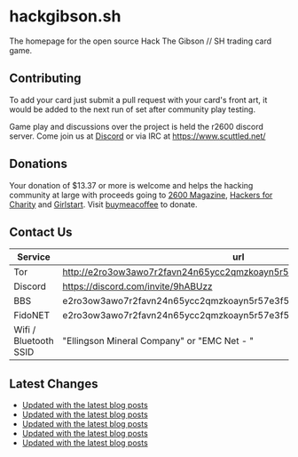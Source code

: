 # hackgibson.sh
The homepage for the open source Hack The Gibson // SH trading card game.


## Contributing

To add your card just submit a pull request with your card's front art, it would be added to the next run of set after community play testing.

Game play and discussions over the project is held the r2600 discord server. Come join us at [Discord](https://discord.com/invite/9hABUzz) or via IRC at https://www.scuttled.net/


## Donations

Your donation of $13.37 or more is welcome and helps the hacking community at large with proceeds going to [2600 Magazine](https://2600.com/), [Hackers for Charity](https://hackersforcharity.org) and [Girlstart](https://girlstart.org).  Visit [buymeacoffee](https://www.buymeacoffee.com/hackgibson.sh) to donate.


## Contact Us

Service | url
-|-
Tor | http://e2ro3ow3awo7r2favn24n65ycc2qmzkoayn5r57e3f56nvjwdcgg32ad.onion
Discord | https://discord.com/invite/9hABUzz
BBS | e2ro3ow3awo7r2favn24n65ycc2qmzkoayn5r57e3f56nvjwdcgg32ad.onion:23
FidoNET | e2ro3ow3awo7r2favn24n65ycc2qmzkoayn5r57e3f56nvjwdcgg32ad.onion:24554
Wifi / Bluetooth SSID | "Ellingson Mineral Company" or "EMC Net - <fidonet address>"

## Latest Changes
<!-- BLOG-POST-LIST:START -->
- [Updated with the latest blog posts](https://github.com/DFW2600/hackgibson.sh/commit/a7f72d6dec97ef96a6537b81593c621b05e367b0)
- [Updated with the latest blog posts](https://github.com/DFW2600/hackgibson.sh/commit/1b68e0fd817213339eac7185d9287becb22a1c6a)
- [Updated with the latest blog posts](https://github.com/DFW2600/hackgibson.sh/commit/41630c158c7a93fcf9f34fa8875eb12d2cae13d2)
- [Updated with the latest blog posts](https://github.com/DFW2600/hackgibson.sh/commit/f7bffd58089bd4feba1096c3a12c31e9fee48150)
- [Updated with the latest blog posts](https://github.com/DFW2600/hackgibson.sh/commit/3f22d5b44d35dfb9b4d8a602f8631eca20f8ed3d)
<!-- BLOG-POST-LIST:END -->
